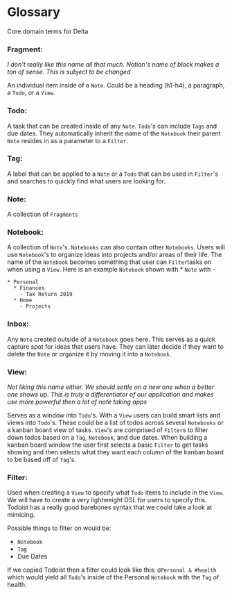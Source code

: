 # Glossary

Core domain terms for Delta

### Fragment:

_I don't really like this name all that much. Notion's name of block makes a ton of sense. This is subject to be changed_

An individual item inside of a `Note`. Could be a heading (h1-h4), a paragraph, a `Todo`, or a `View`.

### Todo:

A task that can be created inside of any `Note`. `Todo`'s can include `Tags` and due dates. They automatically inherit the name of the `Notebook` their parent `Note` resides in as a parameter to a `Filter`.

### Tag:

A label that can be applied to a `Note` or a `Todo` that can be used in `Filter`'s and searches to quickly find what users are looking for.

### Note:

A collection of `Fragments`

### Notebook:

A collection of `Note`'s. `Notebooks` can also contain other `Notebooks`. Users will use `Notebook`'s to organize ideas into projects and/or areas of their life. The name of the `Notebook` becomes something that user can `Filter`tasks on when using a `View`. Here is an example `Notebook` shown with * `Note` with -

```
* Personal
  * Finances
    - Tax Return 2019
  * Home
    - Projects
```

### Inbox:

Any `Note` created outside of a `Notebook` goes here. This serves as a quick capture spot for ideas that users have. They can later decide if they want to delete the `Note` or organize it by moving it into a `Notebook`.

### View:

_Not liking this name either. We should settle on a new one when a better one shows up. This is truly a differentiator of our application and makes use more powerful then a lot of note taking apps_

Serves as a window into `Todo`'s. With a `View` users can build smart lists and views into `Todo`'s. These could be a list of todos across several `Notebooks` or a kanban board view of tasks. `View`'s are comprised of `Filter`s to filter down todos based on a `Tag`, `Notebook`, and due dates. When building a kanban board window the user first selects a basic `Filter` to get tasks showing and then selects what they want each column of the kanban board to be based off of `Tag`'s.

### Filter:

Used when creating a `View` to specify what `Todo` items to include in the `View`. We will have to create a very lightweight DSL for users to specify this. Todoist has a really good barebones syntax that we could take a look at mimicing.

Possible things to filter on would be:
* `Notebook`
* `Tag`
* Due Dates

If we copied Todoist then a filter could look like this: `@Personal & #health` which would yield all `Todo`'s inside of the Personal `Notebook` with the `Tag` of health.
